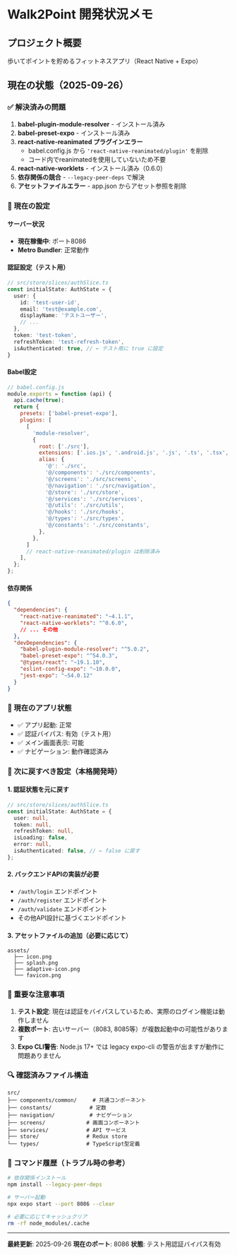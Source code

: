 # Walk2Point 開発状況メモ

## プロジェクト概要
歩いてポイントを貯めるフィットネスアプリ（React Native + Expo）

## 現在の状態（2025-09-26）

### ✅ 解決済みの問題
1. **babel-plugin-module-resolver** - インストール済み
2. **babel-preset-expo** - インストール済み
3. **react-native-reanimated プラグインエラー**
   - babel.config.js から `'react-native-reanimated/plugin'` を削除
   - コード内でreanimatedを使用していないため不要
4. **react-native-worklets** - インストール済み（0.6.0）
5. **依存関係の競合** - `--legacy-peer-deps` で解決
6. **アセットファイルエラー** - app.json からアセット参照を削除

### 🔧 現在の設定

#### サーバー状況
- **現在稼働中**: ポート8086
- **Metro Bundler**: 正常動作

#### 認証設定（テスト用）
```typescript
// src/store/slices/authSlice.ts
const initialState: AuthState = {
  user: {
    id: 'test-user-id',
    email: 'test@example.com',
    displayName: 'テストユーザー',
    // ...
  },
  token: 'test-token',
  refreshToken: 'test-refresh-token',
  isAuthenticated: true, // ← テスト用に true に設定
}
```

#### Babel設定
```javascript
// babel.config.js
module.exports = function (api) {
  api.cache(true);
  return {
    presets: ['babel-preset-expo'],
    plugins: [
      [
        'module-resolver',
        {
          root: ['./src'],
          extensions: ['.ios.js', '.android.js', '.js', '.ts', '.tsx', '.json'],
          alias: {
            '@': './src',
            '@/components': './src/components',
            '@/screens': './src/screens',
            '@/navigation': './src/navigation',
            '@/store': './src/store',
            '@/services': './src/services',
            '@/utils': './src/utils',
            '@/hooks': './src/hooks',
            '@/types': './src/types',
            '@/constants': './src/constants',
          },
        },
      ]
      // react-native-reanimated/plugin は削除済み
    ],
  };
};
```

#### 依存関係
```json
{
  "dependencies": {
    "react-native-reanimated": "~4.1.1",
    "react-native-worklets": "^0.6.0",
    // ... その他
  },
  "devDependencies": {
    "babel-plugin-module-resolver": "^5.0.2",
    "babel-preset-expo": "^54.0.3",
    "@types/react": "~19.1.10",
    "eslint-config-expo": "~10.0.0",
    "jest-expo": "~54.0.12"
  }
}
```

### 📱 現在のアプリ状態
- ✅ アプリ起動: 正常
- ✅ 認証バイパス: 有効（テスト用）
- ✅ メイン画面表示: 可能
- ✅ ナビゲーション: 動作確認済み

### 🔄 次に戻すべき設定（本格開発時）

#### 1. 認証状態を元に戻す
```typescript
// src/store/slices/authSlice.ts
const initialState: AuthState = {
  user: null,
  token: null,
  refreshToken: null,
  isLoading: false,
  error: null,
  isAuthenticated: false, // ← false に戻す
};
```

#### 2. バックエンドAPIの実装が必要
- `/auth/login` エンドポイント
- `/auth/register` エンドポイント
- `/auth/validate` エンドポイント
- その他API設計に基づくエンドポイント

#### 3. アセットファイルの追加（必要に応じて）
```
assets/
  ├── icon.png
  ├── splash.png
  ├── adaptive-icon.png
  └── favicon.png
```

### 🚨 重要な注意事項
1. **テスト設定**: 現在は認証をバイパスしているため、実際のログイン機能は動作しません
2. **複数ポート**: 古いサーバー（8083, 8085等）が複数起動中の可能性があります
3. **Expo CLI警告**: Node.js 17+ では legacy expo-cli の警告が出ますが動作に問題ありません

### 🔍 確認済みファイル構造
```
src/
├── components/common/     # 共通コンポーネント
├── constants/            # 定数
├── navigation/           # ナビゲーション
├── screens/             # 画面コンポーネント
├── services/            # API サービス
├── store/               # Redux store
└── types/               # TypeScript型定義
```

### 📝 コマンド履歴（トラブル時の参考）
```bash
# 依存関係インストール
npm install --legacy-peer-deps

# サーバー起動
npx expo start --port 8086 --clear

# 必要に応じてキャッシュクリア
rm -rf node_modules/.cache
```

---
**最終更新**: 2025-09-26
**現在のポート**: 8086
**状態**: テスト用認証バイパス有効
